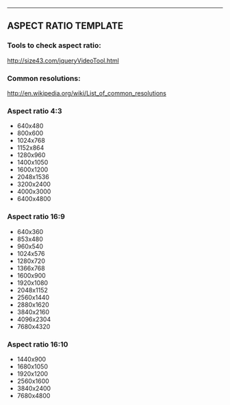 
***
## <a name="aspect-ratio-template"></a>ASPECT RATIO TEMPLATE
### Tools to check aspect ratio:
http://size43.com/jqueryVideoTool.html

### Common resolutions:
http://en.wikipedia.org/wiki/List_of_common_resolutions

### Aspect ratio 4:3
* 640x480
* 800x600
* 1024x768
* 1152x864
* 1280x960
* 1400x1050
* 1600x1200
* 2048x1536
* 3200x2400
* 4000x3000
* 6400x4800

### Aspect ratio 16:9
* 640x360
* 853x480
* 960x540
* 1024x576
* 1280x720
* 1366x768
* 1600x900
* 1920x1080
* 2048x1152
* 2560x1440
* 2880x1620
* 3840x2160
* 4096x2304
* 7680x4320

### Aspect ratio 16:10
* 1440x900
* 1680x1050
* 1920x1200
* 2560x1600
* 3840x2400
* 7680x4800
